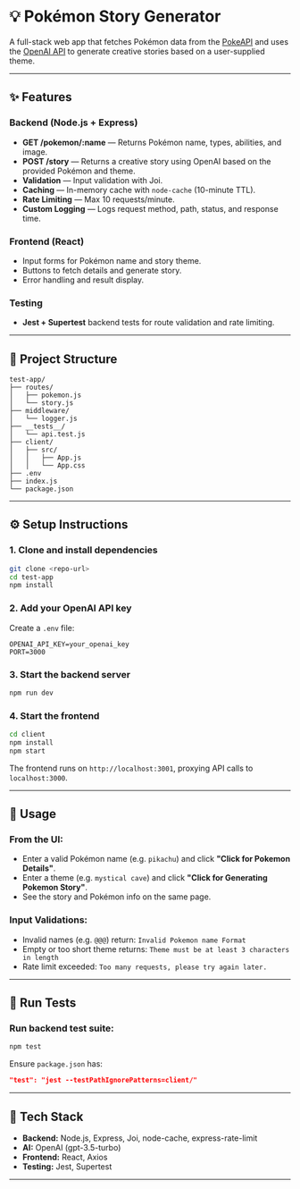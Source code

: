 # 💡 Pokémon Story Generator

A full-stack web app that fetches Pokémon data from the [PokeAPI](https://pokeapi.co/docs/v2) and uses the [OpenAI API](https://platform.openai.com/) to generate creative stories based on a user-supplied theme.

---

## ✨ Features

### Backend (Node.js + Express)
- **GET /pokemon/:name** — Returns Pokémon name, types, abilities, and image.
- **POST /story** — Returns a creative story using OpenAI based on the provided Pokémon and theme.
- **Validation** — Input validation with Joi.
- **Caching** — In-memory cache with `node-cache` (10-minute TTL).
- **Rate Limiting** — Max 10 requests/minute.
- **Custom Logging** — Logs request method, path, status, and response time.

### Frontend (React)
- Input forms for Pokémon name and story theme.
- Buttons to fetch details and generate story.
- Error handling and result display.

### Testing
- **Jest + Supertest** backend tests for route validation and rate limiting.

---

## 📁 Project Structure
```
test-app/
├── routes/
│   ├── pokemon.js
│   └── story.js
├── middleware/
│   └── logger.js
├── __tests__/
│   └── api.test.js
├── client/
│   ├── src/
│   │   ├── App.js
│   │   └── App.css
├── .env
├── index.js
└── package.json
```

---

## ⚙️ Setup Instructions

### 1. Clone and install dependencies
```bash
git clone <repo-url>
cd test-app
npm install
```

### 2. Add your OpenAI API key
Create a `.env` file:
```
OPENAI_API_KEY=your_openai_key
PORT=3000
```

### 3. Start the backend server
```bash
npm run dev
```

### 4. Start the frontend
```bash
cd client
npm install
npm start
```
The frontend runs on `http://localhost:3001`, proxying API calls to `localhost:3000`.

---

## 📅 Usage

### From the UI:
- Enter a valid Pokémon name (e.g. `pikachu`) and click **"Click for Pokemon Details"**.
- Enter a theme (e.g. `mystical cave`) and click **"Click for Generating Pokemon Story"**.
- See the story and Pokémon info on the same page.

### Input Validations:
- Invalid names (e.g. `@@@`) return: `Invalid Pokemon name Format`
- Empty or too short theme returns: `Theme must be at least 3 characters in length`
- Rate limit exceeded: `Too many requests, please try again later.`

---

## 🔧 Run Tests

### Run backend test suite:
```bash
npm test
```
Ensure `package.json` has:
```json
"test": "jest --testPathIgnorePatterns=client/"
```

---

## 📄 Tech Stack
- **Backend:** Node.js, Express, Joi, node-cache, express-rate-limit
- **AI:** OpenAI (gpt-3.5-turbo)
- **Frontend:** React, Axios
- **Testing:** Jest, Supertest

---
